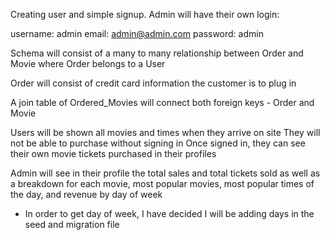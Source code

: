 Creating user and simple signup. Admin will have their own login:

username: admin
email: admin@admin.com
password: admin

Schema will consist of a many to many relationship between Order and Movie where Order belongs to a User

Order will consist of credit card information the customer is to plug in

A join table of Ordered_Movies will connect both foreign keys - Order and Movie 
  
Users will be shown all movies and times when they arrive on site
They will not be able to purchase without signing in
Once signed in, they can see their own movie tickets purchased in their profiles

Admin will see in their profile the total sales and total tickets sold as well as a breakdown for each movie, most popular movies, most popular times of the day, and revenue by day of week
- In order to get day of week, I have decided I will be adding days in the seed and migration file 
